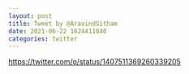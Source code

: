 ```yaml
--- 
layout: post 
title: Tweet by @AravindSitham 
date: 2021-06-22 1624411840 
categories: twitter 
--- 
```

https://twitter.com/o/status/1407511369260339205